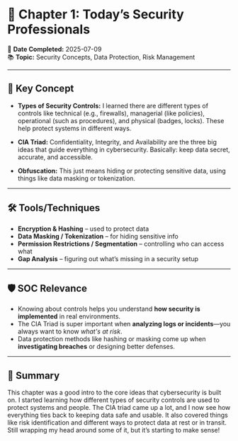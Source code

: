 # 📘 Chapter 1: Today’s Security Professionals

📅 **Date Completed:** 2025-07-09  
📚 **Topic:** Security Concepts, Data Protection, Risk Management  

---

## 🔑 Key Concept

- **Types of Security Controls:** I learned there are different types of controls like technical (e.g., firewalls), managerial (like policies), operational (such as procedures), and physical (badges, locks). These help protect systems in different ways.

- **CIA Triad:** Confidentiality, Integrity, and Availability are the three big ideas that guide everything in cybersecurity. Basically: keep data secret, accurate, and accessible.

- **Obfuscation:** This just means hiding or protecting sensitive data, using things like data masking or tokenization.

---

## 🛠️ Tools/Techniques

- **Encryption & Hashing** – used to protect data  
- **Data Masking / Tokenization** – for hiding sensitive info  
- **Permission Restrictions / Segmentation** – controlling who can access what  
- **Gap Analysis** – figuring out what’s missing in a security setup  

---

## 🛡️ SOC Relevance

- Knowing about controls helps you understand **how security is implemented** in real environments.
- The CIA Triad is super important when **analyzing logs or incidents**—you always want to know *what's at risk*.
- Data protection methods like hashing or masking come up when **investigating breaches** or designing better defenses.

---

## 📝 Summary

This chapter was a good intro to the core ideas that cybersecurity is built on. I started learning how different types of security controls are used to protect systems and people. The CIA triad came up a lot, and I now see how everything ties back to keeping data safe and usable. It also covered things like risk identification and different ways to protect data at rest or in transit. Still wrapping my head around some of it, but it’s starting to make sense!
